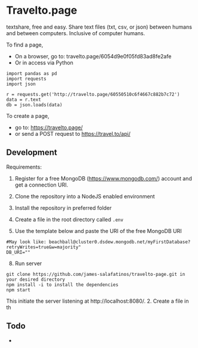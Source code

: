 # Travelto.page

textshare, free and easy. Share text files (txt, csv, or json) between humans and between computers. Inclusive of computer humans.

To find a page,

- On a browser, go to: travelto.page/6054d9e0f05fd83ad8fe2afe
- Or in access via Python
```
import pandas as pd 
import requests
import json

r = requests.get('http://travelto.page/60550510c6f4667c882b7c72')
data = r.text
db = json.loads(data)
```

To create a page,

- go to: https://travelto.page/
- or send a POST request to https://travel.to/api/

## Development
Requirements:
1. Register for a free MongoDB (https://www.mongodb.com/) account and get a connection URI.

3. Clone the repository into a NodeJS enabled environment
4. Install the repository in preferred folder
5. Create a file in the root directory called ```.env```
6. Use the template below and paste the URI of the free MongoDB URI
```
#May look like: beachball@cluster0.dsdew.mongodb.net/myFirstDatabase?retryWrites=true&w=majority"
DB_URI=""
```
8. Run server
```
git clone https://github.com/james-salafatinos/travelto-page.git in your desired directory
npm install -i to install the dependencies
npm start
```
This initiate the server listening at http://localhost:8080/.
2. Create a file in th


## Todo

-
